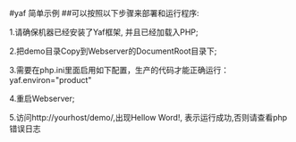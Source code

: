#yaf 简单示例
##可以按照以下步骤来部署和运行程序:

1.请确保机器已经安装了Yaf框架, 并且已经加载入PHP;

2.把demo目录Copy到Webserver的DocumentRoot目录下;

3.需要在php.ini里面启用如下配置，生产的代码才能正确运行：
        yaf.environ="product"

4.重启Webserver;

5.访问http://yourhost/demo/,出现Hellow Word!, 表示运行成功,否则请查看php错误日志

